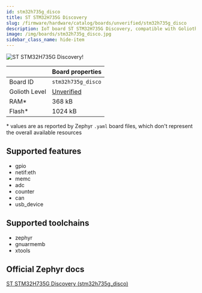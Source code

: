 ```yaml
---
id: stm32h735g_disco
title: ST STM32H735G Discovery
slug: /firmware/hardware/catalog/boards/unverified/stm32h735g_disco
description: IoT board ST STM32H735G Discovery, compatible with Golioth at unverified level.
image: /img/boards/stm32h735g_disco.jpg
sidebar_class_name: hide-item
---
```


[//]: # (This is an auto-generated file, do not edit! Changes to it will be lost upon re-generation)

![ST STM32H735G Discovery!](/img/boards/stm32h735g_disco.jpg "ST STM32H735G Discovery")

|                | Board properties     |
| -------------  | -------------------- |
| Board ID       | `stm32h735g_disco` |
| Golioth Level  | [Unverified](/firmware/hardware#unverified-boards) |
| RAM*           | 368 kB |
| Flash*         | 1024 kB |

\* values are as reported by Zephyr `.yaml` board files, which don't represent the overall available resources



## Supported features

* gpio
* netif:eth
* memc
* adc
* counter
* can
* usb_device

## Supported toolchains

* zephyr
* gnuarmemb
* xtools

## Official Zephyr docs

[ST STM32H735G Discovery (stm32h735g_disco)](https://docs.zephyrproject.org/latest/boards/st/stm32h735g_disco/doc/index.html)
